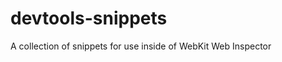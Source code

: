 devtools-snippets
=================

A collection of snippets for use inside of WebKit Web Inspector